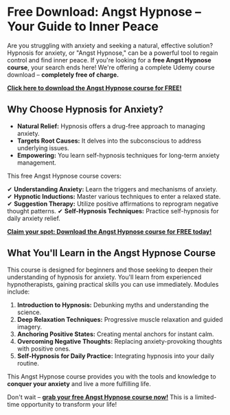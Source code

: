 # Free Download: Angst Hypnose – Your Guide to Inner Peace

Are you struggling with anxiety and seeking a natural, effective solution? Hypnosis for anxiety, or "Angst Hypnose," can be a powerful tool to regain control and find inner peace. If you're looking for a **free Angst Hypnose course**, your search ends here! We're offering a complete Udemy course download – **completely free of charge.**

[**Click here to download the Angst Hypnose course for FREE!**](https://udemywork.com/angst-hypnose)

## Why Choose Hypnosis for Anxiety?

*   **Natural Relief:** Hypnosis offers a drug-free approach to managing anxiety.
*   **Targets Root Causes:** It delves into the subconscious to address underlying issues.
*   **Empowering:** You learn self-hypnosis techniques for long-term anxiety management.

This free Angst Hypnose course covers:

✔ **Understanding Anxiety:** Learn the triggers and mechanisms of anxiety.
✔ **Hypnotic Inductions:** Master various techniques to enter a relaxed state.
✔ **Suggestion Therapy:** Utilize positive affirmations to reprogram negative thought patterns.
✔ **Self-Hypnosis Techniques:** Practice self-hypnosis for daily anxiety relief.

[**Claim your spot: Download the Angst Hypnose course for FREE today!**](https://udemywork.com/angst-hypnose)

## What You'll Learn in the Angst Hypnose Course

This course is designed for beginners and those seeking to deepen their understanding of hypnosis for anxiety. You'll learn from experienced hypnotherapists, gaining practical skills you can use immediately. Modules include:

1.  **Introduction to Hypnosis:** Debunking myths and understanding the science.
2.  **Deep Relaxation Techniques:** Progressive muscle relaxation and guided imagery.
3.  **Anchoring Positive States:** Creating mental anchors for instant calm.
4.  **Overcoming Negative Thoughts:** Replacing anxiety-provoking thoughts with positive ones.
5.  **Self-Hypnosis for Daily Practice:** Integrating hypnosis into your daily routine.

This Angst Hypnose course provides you with the tools and knowledge to **conquer your anxiety** and live a more fulfilling life.

Don't wait – **[grab your free Angst Hypnose course now!](https://udemywork.com/angst-hypnose)** This is a limited-time opportunity to transform your life!
